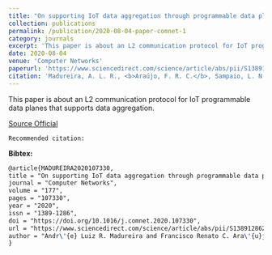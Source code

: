 ```yaml
---
title: "On supporting IoT data aggregation through programmable data planes"
collection: publications
permalink: /publication/2020-08-04-paper-comnet-1
category: journals
excerpt: 'This paper is about an L2 communication protocol for IoT programmable data planes that supports data aggregation.'
date: 2020-08-04
venue: 'Computer Networks'
paperurl: 'https://www.sciencedirect.com/science/article/abs/pii/S1389128620301195'
citation: 'Madureira, A. L. R., <b>Araújo, F. R. C.</b>, Sampaio, L. N. (2020). &quot;On supporting IoT data aggregation through programmable data planes.&quot; <i>In Computer Networks</i>. (pp. 107330). Elsevier.'
---
```

This paper is about an L2 communication protocol for IoT programmable data planes that supports data aggregation.

[Source Official](https://doi.org/10.1016/j.comnet.2020.107330)

`Recommended citation:`

**Bibtex:**

```tex
@article{MADUREIRA2020107330,
title = "On supporting IoT data aggregation through programmable data planes",
journal = "Computer Networks",
volume = "177",
pages = "107330",
year = "2020",
issn = "1389-1286",
doi = "https://doi.org/10.1016/j.comnet.2020.107330",
url = "https://www.sciencedirect.com/science/article/abs/pii/S1389128620301195",
author = "Andr\'{e} Luiz R. Madureira and Francisco Renato C. Ara\'{u}jo and Leobino N. Sampaio",
}
```
